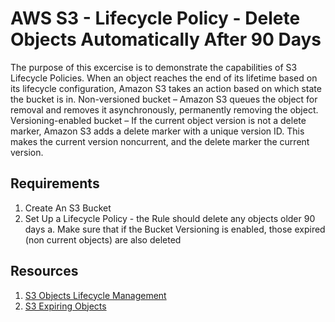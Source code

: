 # AWS S3 - Lifecycle Policy - Delete Objects Automatically After 90 Days
The purpose of this excercise is to demonstrate the capabilities of S3 Lifecycle Policies. When an object reaches the end of its lifetime based on its lifecycle configuration, Amazon S3 takes an action based on which state the bucket is in. Non-versioned bucket – Amazon S3 queues the object for removal and removes it asynchronously, permanently removing the object. Versioning-enabled bucket – If the current object version is not a delete marker, Amazon S3 adds a delete marker with a unique version ID. This makes the current version noncurrent, and the delete marker the current version.

## Requirements
1. Create An S3 Bucket
1. Set Up a Lifecycle Policy - the Rule should delete any objects older 90 days
    a. Make sure that if the Bucket Versioning is enabled, those expired (non current objects) are also deleted

## Resources
1. [S3 Objects Lifecycle Management](https://docs.aws.amazon.com/AmazonS3/latest/userguide/object-lifecycle-mgmt.html)
1. [S3 Expiring Objects](https://docs.aws.amazon.com/AmazonS3/latest/userguide/lifecycle-expire-general-considerations.html)